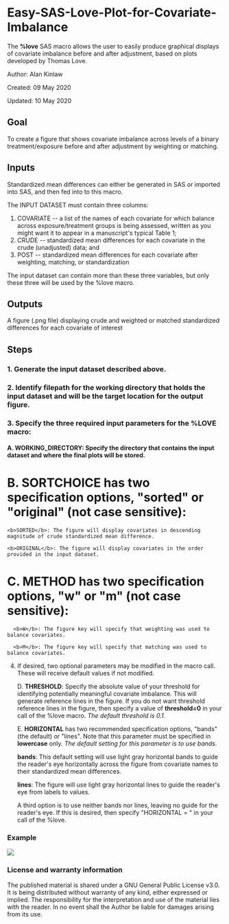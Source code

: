 # Easy-SAS-Love-Plot-for-Covariate-Imbalance

The <b>%love</b> SAS macro allows the user to easily produce graphical displays of covariate imbalance before and after adjustment, based on plots developed by Thomas Love.

Author: Alan Kinlaw

Created: 09 May 2020

Updated: 10 May 2020


## Goal

To create a figure that shows covariate imbalance across levels of a binary treatment/exposure before and after adjustment by weighting or matching.


## Inputs

Standardized mean differences can either be generated in SAS or imported into SAS, and then fed into to this macro.

The INPUT DATASET must contain three columns:
1. COVARIATE -- a list of the names of each covariate for which balance across exposure/treatment groups is being assessed, written as you might want it to appear in a manuscript's typical Table 1;
2. CRUDE -- standardized mean differences for each covariate in the crude (unadjusted) data; and 
3. POST -- standardized mean differences for each covariate after weighting, matching, or standardization 

The input dataset can contain more than these three variables, but only these three will be used by the %love macro.

## Outputs

A figure (.png file) displaying crude and weighted or matched standardized differences for each covariate of interest

## Steps

### 1. Generate the input dataset described above.
### 2. Identify filepath for the working directory that holds the input dataset and will be the target location for the output figure.
### 3. Specify the three required input parameters for the %LOVE macro:
	
#### A. <b>WORKING_DIRECTORY</b>: Specify the directory that contains the input dataset and where the final plots will be stored.
	
# B. <b>SORTCHOICE</b> has two specification options, "sorted" or "original" (not case sensitive):

	<b>SORTED</b>: The figure will display covariates in descending magnitude of crude standardized mean difference.
		
	<b>ORIGINAL</b>: The figure will display covariates in the order provided in the input dataset.
			
# C. <b>METHOD</b> has two specification options, "w" or "m" (not case sensitive):
		
	  <b>W</b>: The figure key will specify that weighting was used to balance covariates.
		
	  <b>M</b>: The figure key will specify that matching was used to balance covariates. 
		
		
4. If desired, two optional parameters may be modified in the macro call. These will receive default values if not modified.
		
	D. <b>THRESHOLD</b>: Specify the absolute value of your threshold for identifying potentially meaningful covariate imbalance. This will generate reference lines in the figure. If you do not want threshold reference lines in the figure, then specify a value of <b>threshold=0</b> in your call of the %love macro. <i>The default threshold is 0.1.</i>
	
	E. <b>HORIZONTAL</b> has two recommended specification options, "bands" (the default) or "lines". Note that this parameter must be specified in <b>lowercase</b> only. <i>The default setting for this parameter is to use bands.</i>
		
	<b>bands</b>: This default setting will use light gray horizontal bands to guide the reader's eye horizontally across the figure from covariate names to their standardized mean differences. 
		
	  <b>lines</b>: The figure will use light gray horizontal lines to guide the reader's eye from labels to values. 
		
	  A third option is to use neither bands nor lines, leaving no guide for the reader's eye. If this is desired, then specify "HORIZONTAL = " in your call of the %love.
	

### Example
![](https://github.com/alankinlaw/Easy-Love-Plot/blob/master/example.png)
 
### License and warranty information

The published material is shared under a GNU General Public License v3.0.  It is being distributed without warranty of any kind, either expressed or implied. The responsibility for the interpretation and use of the material lies with the reader. In no event shall the Author be liable for damages arising from its use.
